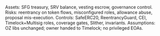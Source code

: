 Assets: SFG treasury, SRV balance, vesting escrow, governance control.
Risks: reentrancy on token flows, misconfigured roles, allowance abuse, proposal mis-execution.
Controls: SafeERC20, ReentrancyGuard, CEI, Timelock+Multisig roles, coverage gates, Slither, invariants.
Assumptions: OZ libs unchanged; owner handed to Timelock; no privileged EOAs.
